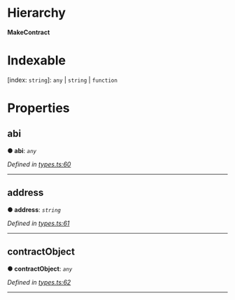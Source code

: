 

# Hierarchy

**MakeContract**

# Indexable

\[index: `string`\]:&nbsp;`any` | `string` | `function`
# Properties

<a id="abi"></a>

##  abi

**● abi**: *`any`*

*Defined in [types.ts:60](https://github.com/paritytech/js-libs/blob/4f9b60d/packages/light.js/src/types.ts#L60)*

___
<a id="address"></a>

##  address

**● address**: *`string`*

*Defined in [types.ts:61](https://github.com/paritytech/js-libs/blob/4f9b60d/packages/light.js/src/types.ts#L61)*

___
<a id="contractobject"></a>

##  contractObject

**● contractObject**: *`any`*

*Defined in [types.ts:62](https://github.com/paritytech/js-libs/blob/4f9b60d/packages/light.js/src/types.ts#L62)*

___

